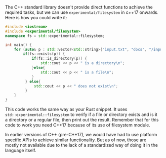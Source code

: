 The C++ standard library doesn't provide direct functions to achieve the required tasks, but we can use `experimental/filesystem` in c++17 onwards. Here is how you could write it:

```cpp
#include <iostream>
#include <experimental/filesystem>
namespace fs = std::experimental::filesystem;

int main() {
    for (auto& p : std::vector<std::string>{"input.txt", "docs", "/input.txt", "/docs"}) {
        if(fs::exists(p)) {
            if(fs::is_directory(p)) {
                std::cout << p << " is a directory\n";
            }else{
                std::cout << p << " is a file\n";
            }
         } else{
             std::cout << p << " does not exist\n";
         }  
    }
} 
```
This code works the same way as your Rust snippet. It uses `std::experimental::filesystem` to verify if a file or directory exists and is it a directory or a regular file, then print out the result. Remember that for this code to work you need C++17 because of its use of filesystem module.

In earlier versions of C++ (pre-C++17), we would have had to use platform specific APIs to achieve similar functionality. But as of now, those are mostly not available due to the lack of a standardized way of doing it in the language itself.

